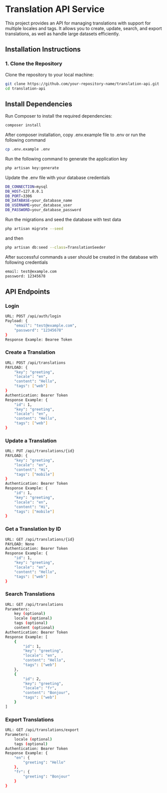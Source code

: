 # Translation API Service

This project provides an API for managing translations with support for multiple locales and tags. It allows you to create, update, search, and export translations, as well as handle large datasets efficiently.

## Installation Instructions

### 1. Clone the Repository
Clone the repository to your local machine:

```bash
git clone https://github.com/your-repository-name/translation-api.git
cd translation-api

```

## Install Dependencies
Run Composer to install the required dependencies:

```bash
composer install
```

After composer installation, copy .env.example file to .env or run the following command

```bash
cp .env.example .env
```

Run the following command to generate the application key

```bash
php artisan key:generate
```

Update the .env file with your database credentials

```bash
DB_CONNECTION=mysql
DB_HOST=127.0.0.1
DB_PORT=3306
DB_DATABASE=your_database_name
DB_USERNAME=your_database_user
DB_PASSWORD=your_database_password
```

Run the migrations and seed the database with test data

```bash
php artisan migrate --seed
```

and then 

```bash
php artisan db:seed --class=TranslationSeeder
```

After successful commands a user should be created in the database with following credentials

```bash
email: test@example.com
password: 12345678
```

## API Endpoints
### Login

```bash
URL: POST /api/auth/login
Payload: {
    "email": "test@example.com",
    "password": "12345678"
}
Response Example: Bearee Token
```

### Create a Translation

```bash
URL: POST /api/translations
PAYLOAD: {
    "key": "greeting",
    "locale": "en",
    "content": "Hello",
    "tags": ["web"]
}
Authentication: Bearer Token
Response Example: {
    "id": 1,
    "key": "greeting",
    "locale": "en",
    "content": "Hello",
    "tags": ["web"]
}
```

### Update a Translation

```bash
URL: PUT /api/translations/{id}
PAYLOAD: {
    "key": "greeting",
    "locale": "en",
    "content": "Hi",
    "tags": ["mobile"]
}
Authentication: Bearer Token
Response Example: {
    "id": 1,
    "key": "greeting",
    "locale": "en",
    "content": "Hi",
    "tags": ["mobile"]
}
```

### Get a Translation by ID

```bash
URL: GET /api/translations/{id}
PAYLOAD: None
Authentication: Bearer Token
Response Example: {
    "id": 1,
    "key": "greeting",
    "locale": "en",
    "content": "Hello",
    "tags": ["web"]
}
```

### Search Translations

```bash
URL: GET /api/translations
Parameters:
    key (optional)
    locale (optional)
    tags (optional)
    content (optional)
Authentication: Bearer Token
Response Example: [
    {
        "id": 1,
        "key": "greeting",
        "locale": "en",
        "content": "Hello",
        "tags": ["web"]
    },
    {
        "id": 2,
        "key": "greeting",
        "locale": "fr",
        "content": "Bonjour",
        "tags": ["web"]
    }
]
```

### Export Translations

```bash
URL: GET /api/translations/export
Parameters:
    locale (optional)
    tags (optional)
Authentication: Bearer Token
Response Example: {
    "en": {
        "greeting": "Hello"
    },
    "fr": {
        "greeting": "Bonjour"
    }
}
```

